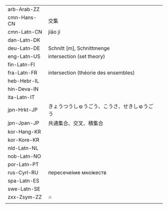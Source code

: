 | | | |
|-|-|-|
| arb-Arab-ZZ |  |  |
| cmn-Hans-CN | 交集 |  |
| cmn-Latn-CN | jiāo jí |  |
| dan-Latn-DK |  |  |
| deu-Latn-DE | Schnitt [m], Schnittmenge |  |
| eng-Latn-US | intersection (set theory) |  |
| fin-Latn-FI |  |  |
| fra-Latn-FR | intersection (théorie des ensembles) |  |
| heb-Hebr-IL |  |  |
| hin-Deva-IN |  |  |
| ita-Latn-IT |  |  |
| jpn-Hrkt-JP | きょうつうしゅうごう、こうさ、せきしゅうごう |  |
| jpn-Jpan-JP | 共通集合、交叉、積集合 |  |
| kor-Hang-KR |  |  |
| kor-Kore-KR |  |  |
| nld-Latn-NL |  |  |
| nob-Latn-NO |  |  |
| por-Latn-PT |  |  |
| rus-Cyrl-RU | пересече́ние мно́жеств |  |
| spa-Latn-ES |  |  |
| swe-Latn-SE |  |  |
| zxx-Zsym-ZZ | ∩ |  |
|  |  |  |